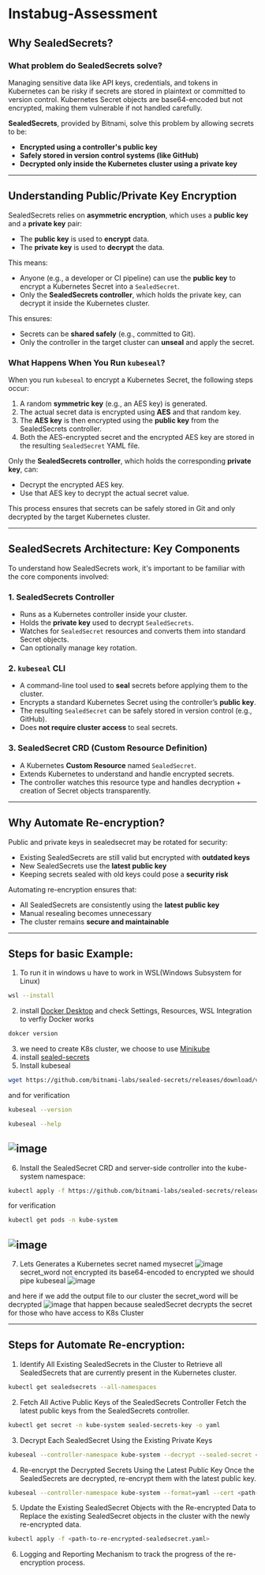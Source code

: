 # Instabug-Assessment

## Why SealedSecrets?

### What problem do SealedSecrets solve?

Managing sensitive data like API keys, credentials, and tokens in Kubernetes can be risky if secrets are stored in plaintext or committed to version control. Kubernetes Secret objects are base64-encoded but not encrypted, making them vulnerable if not handled carefully.

**SealedSecrets**, provided by Bitnami, solve this problem by allowing secrets to be:

- **Encrypted using a controller's public key**
- **Safely stored in version control systems (like GitHub)**
- **Decrypted only inside the Kubernetes cluster using a private key**

---

## Understanding Public/Private Key Encryption

SealedSecrets relies on **asymmetric encryption**, which uses a **public key** and a **private key** pair:

- The **public key** is used to **encrypt** data.
- The **private key** is used to **decrypt** the data.

This means:

- Anyone (e.g., a developer or CI pipeline) can use the **public key** to encrypt a Kubernetes Secret into a `SealedSecret`.
- Only the **SealedSecrets controller**, which holds the private key, can decrypt it inside the Kubernetes cluster.

This ensures:
- Secrets can be **shared safely** (e.g., committed to Git).
- Only the controller in the target cluster can **unseal** and apply the secret.

### What Happens When You Run `kubeseal`?

When you run `kubeseal` to encrypt a Kubernetes Secret, the following steps occur:

1. A random **symmetric key** (e.g., an AES key) is generated.
2. The actual secret data  is encrypted using **AES** and that random key.
3. The **AES key** is then encrypted using the **public key** from the SealedSecrets controller.
4. Both the AES-encrypted secret and the encrypted AES key are stored in the resulting `SealedSecret` YAML file.

Only the **SealedSecrets controller**, which holds the corresponding **private key**, can:

- Decrypt the encrypted AES key.
- Use that AES key to decrypt the actual secret value.

This process ensures that secrets can be safely stored in Git and only decrypted by the target Kubernetes cluster.

---


## SealedSecrets Architecture: Key Components

To understand how SealedSecrets work, it's important to be familiar with the core components involved:

### 1. SealedSecrets Controller

- Runs as a Kubernetes controller inside your cluster.
- Holds the **private key** used to decrypt `SealedSecrets`.
- Watches for `SealedSecret` resources and converts them into standard Secret objects.
- Can optionally manage key rotation.

### 2. `kubeseal` CLI

- A command-line tool used to **seal** secrets before applying them to the cluster.
- Encrypts a standard Kubernetes Secret using the controller’s **public key**.
- The resulting `SealedSecret` can be safely stored in version control (e.g., GitHub).
- Does **not require cluster access** to seal secrets.

### 3. SealedSecret CRD (Custom Resource Definition)

- A Kubernetes **Custom Resource** named `SealedSecret`.
- Extends Kubernetes to understand and handle encrypted secrets.
- The controller watches this resource type and handles decryption + creation of Secret objects transparently.

---

## Why Automate Re-encryption?

Public and private keys in sealedsecret may be rotated for security:

- Existing SealedSecrets are still valid but encrypted with **outdated keys**
- New SealedSecrets use the **latest public key**
- Keeping secrets sealed with old keys could pose a **security risk**

Automating re-encryption ensures that:
- All SealedSecrets are consistently using the **latest public key**
- Manual resealing becomes unnecessary
- The cluster remains **secure and maintainable**

---

##  Steps for basic Example:
1. To run it in windows u have to work in WSL(Windows Subsystem for Linux)
  ```bash
  wsl --install
```

2. install [Docker Desktop](https://www.docker.com/products/docker-desktop) and check Settings, Resources,  WSL Integration
to verfiy Docker works 
```bash
dokcer version
```

3. we need to create K8s cluster, we choose to use [Minikube](https://minikube.sigs.k8s.io/docs/start/?arch=%2Fwindows%2Fx86-64%2Fstable%2F.exe+download)
4. install [sealed-secrets](https://github.com/bitnami-labs/sealed-secrets?tab=readme-ov-file#kubeseal)
5. Install kubeseal
```bash
wget https://github.com/bitnami-labs/sealed-secrets/releases/download/v0.29.0/kubeseal-0.29.0-linux-amd64.tar.gz
```
and for verification
```bash
kubeseal --version
```
```bash
kubeseal --help
```
![image](https://github.com/user-attachments/assets/eb812501-e98e-4e88-bfd0-b876a5eb6b09)
--
6. Install the SealedSecret CRD and server-side controller into the kube-system namespace:
```bash
kubectl apply -f https://github.com/bitnami-labs/sealed-secrets/releases/download/v0.29.0/controller.yaml
```
for verification 
```bash
kubectl get pods -n kube-system
```
![image](https://github.com/user-attachments/assets/2e807654-882b-446e-b8c3-814bb78ca7b2)
--
7. Lets Generates a Kubernetes secret named mysecret
![image](https://github.com/user-attachments/assets/b698fce7-568e-4f89-9bf4-8b2c928658da)
secret_word not encrypted its base64-encoded
to encrypted we should pipe kubeseal
![image](https://github.com/user-attachments/assets/cb3fd78e-8842-43e0-9b15-ba2b6ba39153)

and here if we add the output file to our cluster the secret_word will be decrypted 
![image](https://github.com/user-attachments/assets/a5d3656f-a69f-4541-83d8-d80b68777870)
that happen because sealedSecret decrypts the secret for those who have access to K8s Cluster

---
## Steps for Automate Re-encryption:

1. Identify All Existing SealedSecrets in the Cluster
  to Retrieve all SealedSecrets that are currently present in the Kubernetes cluster.
  ```bash
  kubectl get sealedsecrets --all-namespaces
  ```
2. Fetch All Active Public Keys of the SealedSecrets Controller
  Fetch the latest public keys from the SealedSecrets controller.
  ```bash
  kubectl get secret -n kube-system sealed-secrets-key -o yaml
  ```
3. Decrypt Each SealedSecret Using the Existing Private Keys
  ```bash
  kubeseal --controller-namespace kube-system --decrypt --sealed-secret <sealed-secret-file>
  ```
4. Re-encrypt the Decrypted Secrets Using the Latest Public Key
   Once the SealedSecrets are decrypted, re-encrypt them with the latest public key.
  ```bash
  kubeseal --controller-namespace kube-system --format=yaml --cert <path-to-new-public-key> --re-encrypt <decrypted-secret>
  ```
5. Update the Existing SealedSecret Objects with the Re-encrypted Data
  to Replace the existing SealedSecret objects in the cluster with the newly re-encrypted data.
  ```bash
  kubectl apply -f <path-to-re-encrypted-sealedsecret.yaml>
  ```
6. Logging and Reporting Mechanism
to track the progress of the re-encryption process.
